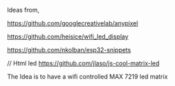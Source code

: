 Ideas from, 

https://github.com/googlecreativelab/anypixel

https://github.com/heisice/wifi_led_display

https://github.com/nkolban/esp32-snippets

// Html led
https://github.com/jlaso/js-cool-matrix-led

The Idea is to have a wifi controlled MAX 7219 led matrix 